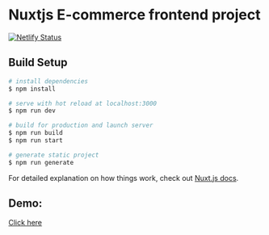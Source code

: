 # Nuxtjs E-commerce frontend project

[![Netlify Status](https://api.netlify.com/api/v1/badges/847be69f-7def-4c37-9855-bb9ec7b614fc/deploy-status)](https://app.netlify.com/sites/nuxtjs-vuejs-ecommerce/deploys)

## Build Setup

```bash
# install dependencies
$ npm install

# serve with hot reload at localhost:3000
$ npm run dev

# build for production and launch server
$ npm run build
$ npm run start

# generate static project
$ npm run generate
```

For detailed explanation on how things work, check out [Nuxt.js docs](https://nuxtjs.org).

## Demo:

[Click here](https://nuxtjs-vuejs-ecommerce.netlify.app/)
